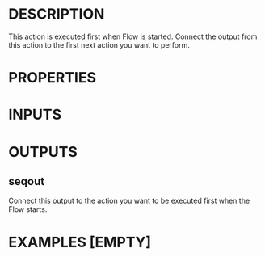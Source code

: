 # DESCRIPTION

This action is executed first when Flow is started. Connect the output from this action to the first next action you want to perform.

# PROPERTIES

# INPUTS

# OUTPUTS

## seqout

Connect this output to the action you want to be executed first when the Flow starts.

# EXAMPLES [EMPTY]
